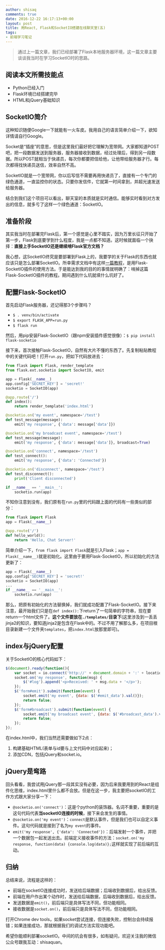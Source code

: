 ```yaml
---
author: shisaq
comments: true
date: 2016-12-22 16:17:13+00:00
layout: post
title: 用React, Flask和SocketIO搭建在线聊天室(五)
tags:
- 前端学习笔记
---
```


> 通过上一篇文章，我们已经部署了Flask本地服务器环境，这一篇文章主要谈谈我当时在学习SocketIO时的思路。

## 阅读本文所需技能点

 * Python已经入门
 * Flask环境已经搭建完毕
 * HTML和jQuery基础知识

## SocketIO简介

这种知识随便Google一下就能有一火车皮。我用自己的语言简单介绍一下，欲知详情请自行Google。

Socket是“插座”的意思，但是这里我们最好把它理解为宽带网。大家都知道POST吧，把一段数据发送到服务器，服务器接收到数据，经过处理后，得到另一段数据。所以POST就相当于快递员，每次你都要把信给他，让他带给服务器才行。每次都得找快递员送信，效率自然不高。

SocketIO就是一个宽带网，你以后写信不需要再用快递员了，直接有一个专门的绿色通道，一直监控你的状态。只要你发信件，它就第一时间拿到，并超光速发送给服务器。

结合到我们这个项目可以看出，聊天室的本质就是实时通信。能够实时看到对方发出的信息，就多亏了这样一个绿色通道：SocketIO。

## 准备阶段

其实我当时在部署完Flask后，第一个感觉是心里不踏实，因为万里长征只开始了第一步，Flask到底要学到什么程度，我是一点都不知道。这时候就面临一个抉择：**直接上手SocketIO还是继续啃Flask官方文档？**

我心想，这SocketIO终究是要部署到Flask上的，我要学的关于Flask的东西也就应该只是怎么部署SocketIO。所幸需求文档中有这样[一篇教程](https://blog.miguelgrinberg.com/post/easy-websockets-with-flask-and-gevent)，是用Flask-SocketIO插件的使用方法。于是能达到我的目的的事情就明确了：啃掉这篇Flask-SocketIO插件的教程。期间遇到什么坑就填什么坑好了。

## 配置Flask-SocketIO

首先启动Flask服务器，还记得那3个步骤吗？

* `$ . venv/bin/activate`
* `$ export FLASK_APP=run.py`
* `$ flask run`

然后，用pip安装Flask-SocketIO（跟npm安装插件感觉很像）：`$ pip install flask-socketio`

接下来，首次接触Flask-SocketIO，自然有大片不懂的东西了。先复制粘贴教程中的关键代码吧！打开`run.py`，把如下代码放进去：

```python
from flask import Flask, render_template
from flask.ext.socketio import SocketIO, emit

app = Flask(__name__)
app.config['SECRET_KEY'] = 'secret!'
socketio = SocketIO(app)

@app.route('/')
def index():
    return render_template('index.html')

@socketio.on('my event', namespace='/test')
def test_message(message):
    emit('my response', {'data': message['data']})

@socketio.on('my broadcast event', namespace='/test')
def test_message(message):
    emit('my response', {'data': message['data']}, broadcast=True)

@socketio.on('connect', namespace='/test')
def test_connect():
    emit('my response', {'data': 'Connected'})

@socketio.on('disconnect', namespace='/test')
def test_disconnect():
    print('Client disconnected')

if __name__ == '__main__':
    socketio.run(app)
```

 不知你注意到没有，我们原有在`run.py`里的代码跟上面的代码有一些类似的部分：

```python
from flask import Flask
app = Flask(__name__)

@app.route('/')
def hello_world():
    return 'Hello, Chat Server!'
```

简单介绍一下，`from flask import Flask`就是引入Flask；`app = Flask(__name__)`就是初始化。这里由于要用Flask-SocketIO，所以初始化的方法更新了：

```python
app = Flask(__name__)
app.config['SECRET_KEY'] = 'secret!'
socketio = SocketIO(app)
...
if __name__ == '__main__':
    socketio.run(app)
```

那么，把原有初始化的方法替换掉，我们就成功配置了Flask-SocketIO。接下来注意，最开始我们只是在`def index():`下return了一句简单的字符串，现在要return一个html文件了。**这个文件要放在`./templates/`目录下**(这里涉及到一丢丢jinja2的知识，要知道jinja2是包含在Flask中的。不过不用了解那么多，在项目根目录新建一个文件夹`templates`，把`index.html`放那里即可)。

## index与jQuery配置

关于SocketIO的核心代码如下：

```javascript
$(document).ready(function(){
    var socket = io.connect('http://' + document.domain + ':' + location.port + '/test');
    socket.on('my response', function(msg) {
        $('#log').append('<p>Received: ' + msg.data + '</p>');
    });
    $('form#emit').submit(function(event) {
        socket.emit('my event', {data: $('#emit_data').val()});
        return false;
    });
    $('form#broadcast').submit(function(event) {
        socket.emit('my broadcast event', {data: $('#broadcast_data').val()});
        return false;
    });
});
```

在index.html中，我们当然还需要做如下2点：
 1. 构建基础HTML(表单与id要与上文代码中对应起来)；
 2. 添加CDN，包括jQuery和socket.io。

## jQuery是弯路

回头看看，我尝试用jQuery那一段其实没有必要，因为后来我要用到的React是组件化思维，index.html里什么都不会放。但是在这一步，我主要把socketIO的工作方式跟大家分享一下：

 * `@socketio.on('connect')`：这是个python的装饰器。名词不重要，重要的是这句代码代表**当socketIO连接的时候**，接下来会发生的事情。
 * `@socketio.on('my event')`：`connect`是默认事件，但是我们也可以自定义事件。这句代码就是接到了名为`my event`的事件。
 * `emit('my response', {'data': 'Connected'})`：后端发射一个事件，并把一个数据包一起发送出去。前端定义接收事件的方法：`socket.on('my response, function(data) {console.log(data)};`这样就实现了前后端的互动。

## 归纳

总结来说，流程是这样的：

 * 前端在socketIO连接成功时，发送给后端数据；后端收到数据后，给出反馈。
 * 前端在用户作出某个动作时，发送给后端数据，后端收到数据后，给出反馈。
 * 发送数据是`emit()`，前后端只是具体写法不同，但功能相同。
 * 接收数据是`socket.on()`，前后端只是具体写法不同，但功能相同。

打开Chrome dev tools，如果socket尝试连接，但连接失败，控制台会持续报错；如果连接成功，那就根据我们的调试方法实现功能吧。

希望你能顺利部署socketIO。中间的坑会有很多，如有疑问，欢迎关注我的微信公众号跟我互动：shisaquan。